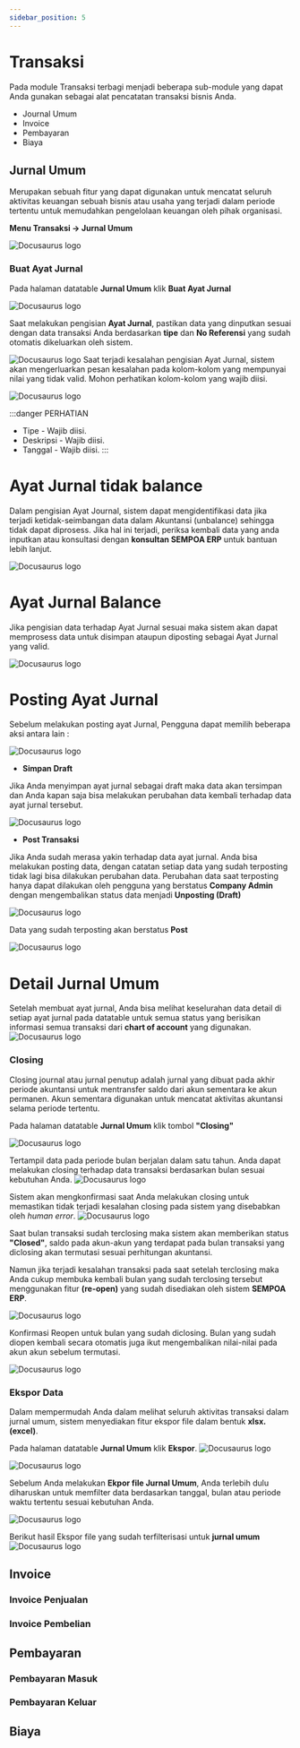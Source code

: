 ```yaml
---
sidebar_position: 5
---
```


# Transaksi
Pada module Transaksi terbagi menjadi beberapa sub-module yang dapat Anda gunakan sebagai alat pencatatan transaksi bisnis Anda.
- Journal Umum 
- Invoice
- Pembayaran
- Biaya

## Jurnal Umum
Merupakan sebuah fitur yang dapat digunakan untuk mencatat seluruh aktivitas keuangan sebuah bisnis atau usaha yang terjadi dalam periode tertentu untuk memudahkan pengelolaan keuangan oleh pihak organisasi.

**Menu Transaksi -> Jurnal Umum**

![Docusaurus logo](/img/trx-menu.PNG)

### Buat Ayat Jurnal

Pada halaman datatable **Jurnal Umum** klik **Buat Ayat Jurnal**

![Docusaurus logo](/img/dt-jurnal-umum.PNG)

Saat melakukan pengisian **Ayat Jurnal**, pastikan data yang dinputkan sesuai dengan data transaksi Anda berdasarkan **tipe** dan **No Referensi** yang sudah otomatis dikeluarkan oleh sistem.


![Docusaurus logo](/img/form-ayat-jurnal.PNG)
Saat terjadi kesalahan pengisian Ayat Jurnal, sistem akan mengerluarkan pesan kesalahan pada kolom-kolom yang mempunyai nilai yang tidak valid. Mohon perhatikan kolom-kolom yang wajib diisi.


![Docusaurus logo](/img/form-jurnal-required.PNG)


:::danger PERHATIAN
- Tipe - Wajib diisi.
- Deskripsi - Wajib diisi.
- Tanggal - Wajib diisi.
:::     


# Ayat Jurnal tidak balance

Dalam pengisian Ayat Journal, sistem dapat mengidentifikasi data jika terjadi ketidak-seimbangan data dalam Akuntansi (unbalance) sehingga tidak dapat diprosess. Jika hal ini terjadi, periksa kembali data yang anda inputkan atau konsultasi dengan **konsultan SEMPOA ERP** untuk bantuan lebih lanjut.

![Docusaurus logo](/img/non-balance-jurnal.PNG)

# Ayat Jurnal Balance

Jika pengisian data terhadap Ayat Jurnal sesuai maka sistem akan dapat memprosess data untuk disimpan ataupun diposting sebagai Ayat Jurnal yang valid.

![Docusaurus logo](/img/balance-ayat-jurnal.PNG)

# Posting Ayat Jurnal
Sebelum melakukan posting ayat Jurnal, Pengguna dapat memilih beberapa aksi antara lain :




![Docusaurus logo](/img/pre-submit-jurnalumum.PNG)

- **Simpan Draft**

Jika Anda menyimpan ayat jurnal sebagai draft maka data akan tersimpan dan Anda kapan saja bisa melakukan perubahan data kembali terhadap data ayat jurnal tersebut.

![Docusaurus logo](/img/ayat-jurnal-draft.PNG)

- **Post Transaksi**

Jika Anda sudah merasa yakin terhadap data ayat jurnal. Anda bisa melakukan posting data, dengan catatan setiap data yang sudah terposting tidak lagi bisa dilakukan perubahan data.
Perubahan data saat terposting hanya dapat dilakukan oleh pengguna yang berstatus **Company Admin** dengan mengembalikan status data menjadi **Unposting (Draft)**

![Docusaurus logo](/img/konfrim-post-jurnal.PNG)

Data yang sudah terposting akan berstatus **Post**

![Docusaurus logo](/img/post-jurnal.PNG)

# Detail Jurnal Umum
Setelah membuat ayat jurnal, Anda bisa melihat keselurahan data detail di setiap ayat jurnal pada datatable untuk semua status yang berisikan informasi semua transaksi dari **chart of account** yang digunakan.
![Docusaurus logo](/img/detail-jurnal.PNG)

### Closing
Closing journal atau jurnal penutup adalah jurnal yang dibuat pada akhir periode akuntansi untuk mentransfer saldo dari akun sementara ke akun permanen. Akun sementara digunakan untuk mencatat aktivitas akuntansi selama periode tertentu.


Pada halaman datatable **Jurnal Umum** klik tombol **"Closing"**

![Docusaurus logo](/img/closing-btn.PNG)

Tertampil data pada periode bulan berjalan dalam satu tahun. Anda dapat melakukan closing terhadap data transaksi berdasarkan bulan sesuai kebutuhan Anda.
![Docusaurus logo](/img/dt-closing.PNG)

Sistem akan mengkonfirmasi saat Anda melakukan closing untuk memastikan tidak terjadi kesalahan closing pada sistem yang disebabkan oleh *human error*.
![Docusaurus logo](/img/konfrim-closing.PNG)

Saat bulan transaksi sudah terclosing maka sistem akan memberikan status **"Closed"**, saldo pada akun-akun yang terdapat pada bulan transaksi yang diclosing akan termutasi sesuai perhitungan akuntansi.

Namun jika terjadi kesalahan transaksi pada saat setelah terclosing maka Anda cukup membuka kembali bulan yang sudah terclosing tersebut menggunakan fitur **(re-open)** yang sudah disediakan oleh sistem **SEMPOA ERP**.

![Docusaurus logo](/img/reopen-closing.PNG)

Konfirmasi Reopen untuk bulan yang sudah diclosing. Bulan yang sudah diopen kembali secara otomatis juga ikut mengembalikan nilai-nilai pada akun akun sebelum termutasi.

![Docusaurus logo](/img/konfrim-reopen.PNG)

### Ekspor Data
Dalam mempermudah Anda dalam melihat seluruh aktivitas transaksi dalam jurnal umum, sistem menyediakan fitur ekspor file dalam bentuk **xlsx. (excel)**.

Pada halaman datatable **Jurnal Umum** klik **Ekspor**.
![Docusaurus logo](/img/ekspor-jurnal.PNG)

![Docusaurus logo](/img/ekspor-jurnal-1.PNG)

Sebelum Anda melakukan **Ekpor file Jurnal Umum**, Anda terlebih dulu diharuskan untuk memfilter data berdasarkan tanggal, bulan atau periode waktu tertentu sesuai kebutuhan Anda.

![Docusaurus logo](/img/filter-ekspor-jurnal.PNG)

Berikut hasil Ekspor file yang sudah terfilterisasi untuk **jurnal umum**
![Docusaurus logo](/img/contoh-ekspor-jurnal.PNG)


## Invoice

### Invoice Penjualan

### Invoice Pembelian

## Pembayaran

### Pembayaran Masuk

### Pembayaran Keluar

## Biaya

